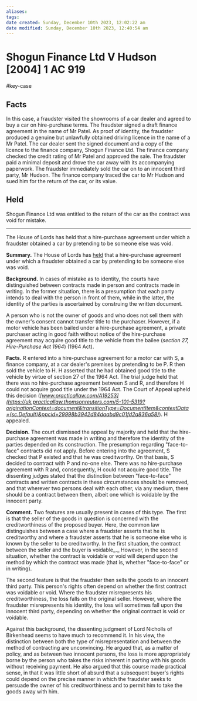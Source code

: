 ```yaml
---
aliases: 
tags: 
date created: Sunday, December 10th 2023, 12:02:22 am
date modified: Sunday, December 10th 2023, 12:40:54 am
---
```


# Shogun Finance Ltd V Hudson [2004] 1 AC 919

#key-case

## Facts

In this case, a fraudster visited the showrooms of a car dealer and agreed to buy a car on hire-purchase terms. The fraudster signed a draft finance agreement in the name of Mr Patel. As proof of identity, the fraudster produced a genuine but unlawfully obtained driving licence in the name of a Mr Patel. The car dealer sent the signed document and a copy of the licence to the finance company, Shogun Finance Ltd. The finance company checked the credit rating of Mr Patel and approved the sale. The fraudster paid a minimal deposit and drove the car away with its accompanying paperwork. The fraudster immediately sold the car on to an innocent third party, Mr Hudson. The finance company traced the car to Mr Hudson and sued him for the return of the car, or its value.

## Held

Shogun Finance Ltd was entitled to the return of the car as the contract was void for mistake.

---

The House of Lords has held that a hire-purchase agreement under which a fraudster obtained a car by pretending to be someone else was void.

**Summary.** The House of Lords has [held](https://uk.practicallaw.thomsonreuters.com/4-106-7436?originationContext=document&transitionType=DocumentItem&contextData=(sc.Default)&ppcid=29998b3942d84daabd9c01fd2a836a58) that a hire-purchase agreement under which a fraudster obtained a car by pretending to be someone else was void.

**Background.** In cases of mistake as to identity, the courts have distinguished between contracts made in person and contracts made in writing. In the former situation, there is a presumption that each party intends to deal with the person in front of them, while in the latter, the identity of the parties is ascertained by construing the written document.

A person who is not the owner of goods and who does not sell them with the owner's consent cannot transfer title to the purchaser. However, if a motor vehicle has been bailed under a hire-purchase agreement, a private purchaser acting in good faith without notice of the hire-purchase agreement may acquire good title to the vehicle from the bailee (_section 27, Hire-Purchase Act 1964_) (1964 Act).

**Facts.** R entered into a hire-purchase agreement for a motor car with S, a finance company, at a car dealer's premises by pretending to be P. R then sold the vehicle to H. H asserted that he had obtained good title to the vehicle by virtue of section 27 of the 1964 Act. The trial judge held that there was no hire-purchase agreement between S and R, and therefore H could not acquire good title under the 1964 Act. The Court of Appeal upheld this decision (_[www.practicallaw.com/A19253](https://uk.practicallaw.thomsonreuters.com/5-101-5319?originationContext=document&transitionType=DocumentItem&contextData=(sc.Default)&ppcid=29998b3942d84daabd9c01fd2a836a58)_). H appealed.

**Decision.** The court dismissed the appeal by majority and held that the hire-purchase agreement was made in writing and therefore the identity of the parties depended on its construction. The presumption regarding "face-to-face" contracts did not apply. Before entering into the agreement, S checked that P existed and that he was creditworthy. On that basis, S decided to contract with P and no-one else. There was no hire-purchase agreement with R and, consequently, H could not acquire good title. The dissenting judges stated that the distinction between "face-to-face" contracts and written contracts in these circumstances should be removed, and that wherever two persons deal with each other, via any medium, there should be a contract between them, albeit one which is voidable by the innocent party.

**Comment.** Two features are usually present in cases of this type. The first is that the seller of the goods in question is concerned with the creditworthiness of the proposed buyer. Here, the common law distinguishes between a case where a fraudster asserts that he is creditworthy and where a fraudster asserts that he is someone else who is known by the seller to be creditworthy. In the first situation, the contract between the seller and the buyer is voidable_._ However, in the second situation, whether the contract is voidable or void will depend upon the method by which the contract was made (that is, whether "face-to-face" or in writing).

The second feature is that the fraudster then sells the goods to an innocent third party. This person's rights often depend on whether the first contract was voidable or void. Where the fraudster misrepresents his creditworthiness, the loss falls on the original seller. However, where the fraudster misrepresents his identity, the loss will sometimes fall upon the innocent third party, depending on whether the original contract is void or voidable.

Against this background, the dissenting judgment of Lord Nicholls of Birkenhead seems to have much to recommend it. In his view, the distinction between both the type of misrepresentation and between the method of contracting are unconvincing. He argued that, as a matter of policy, and as between two innocent persons, the loss is more appropriately borne by the person who takes the risks inherent in parting with his goods without receiving payment. He also argued that this course made practical sense, in that it was little short of absurd that a subsequent buyer's rights could depend on the precise manner in which the fraudster seeks to persuade the owner of his creditworthiness and to permit him to take the goods away with him.
